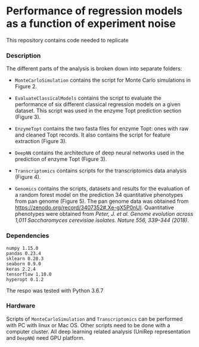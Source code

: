 # Performance of regression models as a function of experiment noise
This repository contains code needed to replicate

### Description
The different parts of the analysis is broken down into separate folders:

* `MonteCarloSimulation` contains the script for Monte Carlo simulations in Figure 2.

* `EvaluateClassicalModels` contains the script to evaluate the performance of six different classical regression models on a given dataset. This script was used in the enzyme Topt prediction section (Figure 3).

* `EnzymeTopt` contains the two fasta files for enzyme Topt: ones with raw and cleaned Topt records. It also contains the script for feature extraction (Figure 3).

* `DeepNN` contains the architecture of deep neural networks used in the prediction of enzyme Topt (Figure 3).

* `Transcriptomics` contains scripts for the transcriptomics data analysis (Figure 4).

* `Genomics` contains the scripts, datasets and results for the evaluation of a random forest model on the prediction 34 quantitative phenotypes from pan genome (Figure 5). The pan genome data was obtained from https://zenodo.org/record/3407352#.Xe-gX5P0nUI. Quantitative phenotypes were obtained from *Peter, J. et al. Genome evolution across 1,011 Saccharomyces cerevisiae isolates. Nature 556, 339–344 (2018)*.



### Dependencies
```
numpy 1.15.0
pandas 0.23.4
sklearn 0.20.3
seaborn 0.9.0
keras 2.2.4
tensorflow 1.10.0
hyperopt 0.1.2  
```
The respo was tested with Python 3.6.7  

### Hardware
Scripts of `MonteCarloSimulation` and `Transcriptomics` can be performed with PC with linux or Mac OS. Other scripts need to be done with a computer cluster. All deep learning related analysis (UniRep representation and `DeepNN`) need GPU platform.

